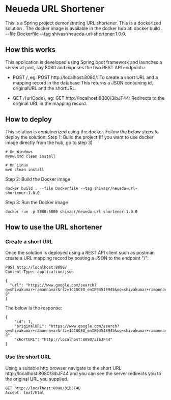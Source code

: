 # Neueda URL Shortener
This is a Spring project demonstrating URL shortener. This is a dockerized solution . The docker image is available in the docker hub at: docker build . --file Dockerfile --tag shivasr/neueda-url-shortener:1.0.0.

## How this works
This application is developed using Spring boot framework and launches a server at port, say 8080 and exposes the two REST API endpoints:

* POST /, eg: POST http://localhost:8080/: To create a short URL and a mapping record in the database
  This returns a JSON containing id, originalURL and the shortURL.
  
* GET /{urlCode}, eg: GET http://localhost:8080/3ibJF44: Redirects to the original URL in the mapping record.

## How to deploy
This solution is containerized using the docker. Follow the below steps to deploy the solution:
Step 1: Build the project (If you want to use docker image directly from the hub, go to step 3)
```shell
# On Windows
mvnw.cmd clean install

# On Linux
mvn clean install
```
Step 2: Build the Docker image

```shell
docker build . --file Dockerfile --tag shivasr/neueda-url-shortener:1.0.0
```

Step 3: Run the Docker image
```shell
docker run -p 8080:5000 shivasr/neueda-url-shortener:1.0.0
```

## How to use the URL shortener

### Create a short URL

Once the solution is deployed using a REST API client such as postman create a URL mapping record by posting a JSON to 
the endpoint "/":

```http request
POST http://localhost:8080/
Content-Type: application/json

{
  "url": "https://www.google.com/search?q=shivakumar+ramannavar&rlz=1C1GCEO_enIE945IE945&oq=shivakumar+ramannavar&aqs=chrome..69i57j69i61.5793j0j7&sourceid=chrome&ie=UTF-8"
}
```

The below is the response:
```
{
    "id": 1,
    "originalURL": "https://www.google.com/search?q=shivakumar+ramannavar&rlz=1C1GCEO_enIE945IE945&oq=shivakumar+ramannavar&aqs=chrome..69i57j69i61.5793j0j7&sourceid=chrome&ie=UTF-8",
    "shortURL": "http://localhost:8080/3ibJF44"
}
```

### Use the short URL
Using a suitable http browser navigate to the short URL http://localhost:8080/3ibJF44 and you can see the server redirects you to the original URL you supplied.

```http request
GET http://localhost:8080/3ibJF4B
Accept: text/html
```